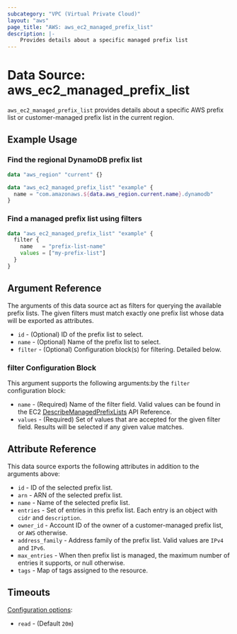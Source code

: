 ```yaml
---
subcategory: "VPC (Virtual Private Cloud)"
layout: "aws"
page_title: "AWS: aws_ec2_managed_prefix_list"
description: |-
    Provides details about a specific managed prefix list
---
```


# Data Source: aws_ec2_managed_prefix_list

`aws_ec2_managed_prefix_list` provides details about a specific AWS prefix list or
customer-managed prefix list in the current region.

## Example Usage

### Find the regional DynamoDB prefix list

```terraform
data "aws_region" "current" {}

data "aws_ec2_managed_prefix_list" "example" {
  name = "com.amazonaws.${data.aws_region.current.name}.dynamodb"
}
```

### Find a managed prefix list using filters

```terraform
data "aws_ec2_managed_prefix_list" "example" {
  filter {
    name   = "prefix-list-name"
    values = ["my-prefix-list"]
  }
}
```

## Argument Reference

The arguments of this data source act as filters for querying the available
prefix lists. The given filters must match exactly one prefix list
whose data will be exported as attributes.

* `id` - (Optional) ID of the prefix list to select.
* `name` - (Optional) Name of the prefix list to select.
* `filter` - (Optional) Configuration block(s) for filtering. Detailed below.

### filter Configuration Block

This argument supports the following arguments:by the `filter` configuration block:

* `name` - (Required) Name of the filter field. Valid values can be found in the EC2 [DescribeManagedPrefixLists](https://docs.aws.amazon.com/AWSEC2/latest/APIReference/API_DescribeManagedPrefixLists.html) API Reference.
* `values` - (Required) Set of values that are accepted for the given filter field. Results will be selected if any given value matches.

## Attribute Reference

This data source exports the following attributes in addition to the arguments above:

* `id` - ID of the selected prefix list.
* `arn` - ARN of the selected prefix list.
* `name` - Name of the selected prefix list.
* `entries` - Set of entries in this prefix list. Each entry is an object with `cidr` and `description`.
* `owner_id` - Account ID of the owner of a customer-managed prefix list, or `AWS` otherwise.
* `address_family` - Address family of the prefix list. Valid values are `IPv4` and `IPv6`.
* `max_entries` - When then prefix list is managed, the maximum number of entries it supports, or null otherwise.
* `tags` - Map of tags assigned to the resource.

## Timeouts

[Configuration options](https://developer.hashicorp.com/terraform/language/resources/syntax#operation-timeouts):

- `read` - (Default `20m`)
